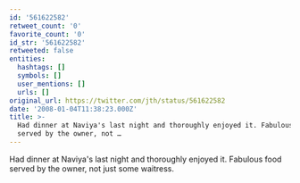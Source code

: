 ```yaml
---
id: '561622582'
retweet_count: '0'
favorite_count: '0'
id_str: '561622582'
retweeted: false
entities:
  hashtags: []
  symbols: []
  user_mentions: []
  urls: []
original_url: https://twitter.com/jth/status/561622582
date: '2008-01-04T11:38:23.000Z'
title: >-
  Had dinner at Naviya's last night and thoroughly enjoyed it. Fabulous food
  served by the owner, not …
---
```


Had dinner at Naviya's last night and thoroughly enjoyed it. Fabulous food served by the owner, not just some waitress.